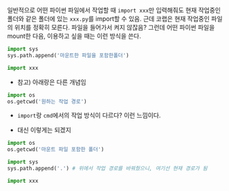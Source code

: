 일반적으로 어떤 파이썬 파일에서 작업할 때 `import xxx`만 입력해줘도 현재 작업중인 폴더와 같은 폴더에 있는 `xxx.py`를 import할 수 있음.
근데 코랩은 현재 작업중인 파일의 위치를 정확히 모른다. 파일을 들어가서 켜지 않잖음? 그런데 어떤 파이썬 파일을 mount한 다음, 이용하고 싶을 때는 이런 방식을 쓴다.

```python
import sys
sys.path.append('마운트한 파일을 포함한폴더')

import xxx
```


- 참고) 아래랑은 다른 개념임
```python
import os
os.getcwd('원하는 작업 경로')
```
- `import`랑 `cmd`에서의 작업 방식이 다르다? 이런 느낌이다.

- 대신 이렇게는 되겠지
```python
import os
os.getcwd('마운트 파일 포함한 폴더')

import sys
sys.path.append('.') # 위에서 작업 경로를 바꿔줬으니, 여기선 현재 경로가 됨

import xxx
```
